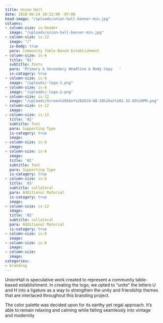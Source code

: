 ```yaml
---
title: Union Hall
date: 2018-06-24 18:12:00 -07:00
head-image: "/uploads/union-hall-banner-min.jpg"
columns:
- column-size: is-header
  image: "/uploads/union-hall-banner-min.jpg"
- column-size: is-12
  image: "/"
  is-body: true
  para: Community Table-Based Establishment
- column-size: is-6
  title: '01'
  subtitle: fonts
  para: 'Primary & Secondary Headline & Body Copy   '
  is-catagory: true
- column-size: is-6
  image: "/uploads/-logo-1.png"
- column-size: is-6
  image: "/uploads/-logo-2.png"
- column-size: is-12
  image: "/uploads/Screen%20Shot%202018-08-28%20at%201.32.05%20PM.png"
- column-size: is-12
  image: 
- column-size: is-12
  title: '02'
  subtitle: font
  para: Supporting Type
  is-catagory: true
  image: 
- column-size: is-6
  image: 
- column-size: is-6
  image: 
  title: '02'
  subtitle: font
  para: Supporting Type
  is-catagory: true
- column-size: is-6
  title: '03'
  subtitle: collateral
  para: Additional Material
  is-catagory: true
  image: 
- column-size: is-12
  image: 
  title: '03'
  subtitle: collateral
  para: Additional Material
  is-catagory: true
- column-size: is-6
  image: 
- column-size: is-6
  image: 
- column-size: 
  image: 
categories:
- branding
---
```


UnionHall is speculative work created to represent a community table-based establishment. In creating the logo, we opted to “unite” the letters U and H into a ligature as a way to strengthen the unity and friendship themes that are interlaced throughout this branding project. 

The color palette was decided upon for its earthy yet regal approach. It’s able to remain relaxing and calming while falling seamlessly into vintage and modernity 